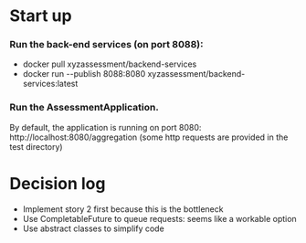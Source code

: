# Start up

### Run the back-end services (on port 8088):
- docker pull xyzassessment/backend-services
- docker run --publish 8088:8080 xyzassessment/backend-services:latest

### Run the AssessmentApplication.
By default, the application is running on port 8080: http://localhost:8080/aggregation
(some http requests are provided in the test directory)

# Decision log
- Implement story 2 first because this is the bottleneck
- Use CompletableFuture to queue requests: seems like a workable option
- Use abstract classes to simplify code